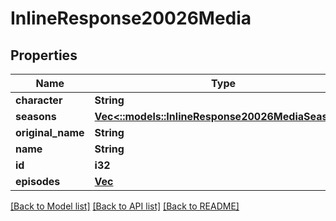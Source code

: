 # InlineResponse20026Media

## Properties

Name | Type | Description | Notes
------------ | ------------- | ------------- | -------------
**character** | **String** |  | [optional] 
**seasons** | [**Vec<::models::InlineResponse20026MediaSeasons>**](inline_response_200_26_media_seasons.md) |  | [optional] 
**original_name** | **String** |  | [optional] 
**name** | **String** |  | [optional] 
**id** | **i32** |  | [optional] 
**episodes** | [**Vec<Value>**](Value.md) |  | [optional] 

[[Back to Model list]](../README.md#documentation-for-models) [[Back to API list]](../README.md#documentation-for-api-endpoints) [[Back to README]](../README.md)



